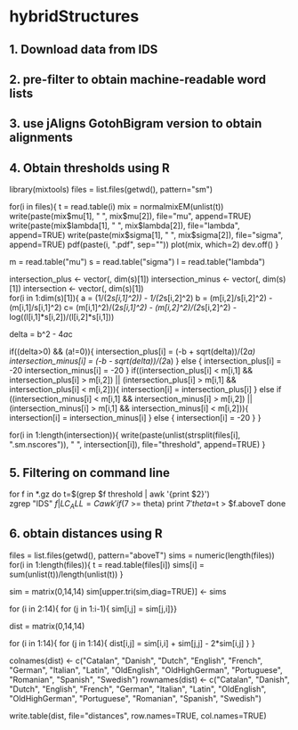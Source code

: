 # hybridStructures

## 1. Download data from IDS

## 2. pre-filter to obtain machine-readable word lists

## 3. use jAligns GotohBigram version to obtain alignments

## 4. Obtain thresholds using R

library(mixtools)
files = list.files(getwd(), pattern="sm")

for(i in files){
 t = read.table(i)
 mix = normalmixEM(unlist(t))
 write(paste(mix$mu[1], " ", mix$mu[2]), file="mu", append=TRUE)
 write(paste(mix$lambda[1], " ", mix$lambda[2]), file="lambda", append=TRUE)
 write(paste(mix$sigma[1], " ", mix$sigma[2]), file="sigma", append=TRUE)
 pdf(paste(i, ".pdf", sep=""))
 plot(mix, which=2)
 dev.off()
}


m = read.table("mu")
s = read.table("sigma")
l = read.table("lambda")

intersection_plus <- vector(, dim(s)[1]) 
intersection_minus <- vector(, dim(s)[1])
intersection <- vector(, dim(s)[1])  
for(i in 1:dim(s)[1]){
  a = (1/(2*s[i,1]^2)) - 1/(2*s[i,2]^2)
  b = (m[i,2]/s[i,2]^2) - (m[i,1]/s[i,1]^2)
  c= (m[i,1]^2)/(2*s[i,1]^2) - (m[i,2]^2)/(2*s[i,2]^2) - log((l[i,1]*s[i,2])/(l[i,2]*s[i,1]))

  delta = b^2 - 4*a*c
 
  if((delta>0) && (a!=0)){
    intersection_plus[i] = (-b + sqrt(delta))/(2*a)
    intersection_minus[i] = (-b - sqrt(delta))/(2*a)
  } else {
    intersection_plus[i] = -20
    intersection_minus[i] = -20
  }
  if((intersection_plus[i] < m[i,1] && intersection_plus[i] > m[i,2]) || (intersection_plus[i] > m[i,1] && intersection_plus[i] < m[i,2])){
    intersection[i] = intersection_plus[i]
  } else if ((intersection_minus[i] < m[i,1] && intersection_minus[i] > m[i,2]) || (intersection_minus[i] > m[i,1] && intersection_minus[i] < m[i,2])){
    intersection[i] = intersection_minus[i]
  } else {
    intersection[i] = -20
  }
}

for(i in 1:length(intersection)){
  write(paste(unlist(strsplit(files[i], ".sm.nscores")), " ", intersection[i]), file="threshold", append=TRUE)
}


## 5. Filtering on command line

for f in *.gz 
do
t=$(grep $f threshold | awk '{print $2}')                      
zgrep "IDS" $f | LC_ALL=C awk 'if($7 >= theta) print $7' theta=$t  > $f.aboveT
done

## 6. obtain distances using R

files = list.files(getwd(), pattern="aboveT")
sims = numeric(length(files))
for(i in 1:length(files)){
 t = read.table(files[i])
 sims[i] = sum(unlist(t))/length(unlist(t))
}

sim = matrix(0,14,14)
sim[upper.tri(sim,diag=TRUE)] <- sims

for (i in 2:14){
 for (j in 1:i-1){
  sim[i,j] = sim[j,i]}}

dist = matrix(0,14,14)

for (i in 1:14){
 for (j in 1:14){
  dist[i,j] = sim[i,i] + sim[j,j] - 2*sim[i,j]
 }
}

colnames(dist) <- c("Catalan", "Danish", "Dutch", "English", "French", "German", "Italian", "Latin", "OldEnglish", "OldHighGerman", "Portuguese", "Romanian", "Spanish", "Swedish")
rownames(dist) <- c("Catalan", "Danish", "Dutch", "English", "French", "German", "Italian", "Latin", "OldEnglish", "OldHighGerman", "Portuguese", "Romanian", "Spanish", "Swedish")

write.table(dist, file="distances", row.names=TRUE, col.names=TRUE)

